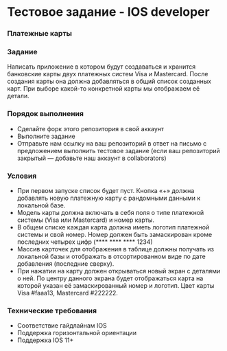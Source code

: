 # Тестовое задание - IOS developer
 ### Платежные карты
 
 ### Задание
 Написать приложение в котором будут создаваться и хранится банковские карты двух платежных систем Visa и Mastercard. После создания карты она должна добавляться в общий список созданных карт. При выборе какой-то конкретной карты мы отображаем её детали.
 
 ### Порядок выполнения
 - Сделайте форк этого репозитория в свой аккаунт
 - Выполните задание
 - Отправьте нам ссылку на ваш репозиторий в ответ на письмо с предложением выполнить тестовое задание (если ваш репозиторий закрытый — добавьте наш аккаунт в collaborators)

### Условия
 - При первом запуске список будет пуст. Кнопка «+» должна добавлять новую платежную карту с рандомными данными к локальной базе.
 - Модель карты должна включать в себя поля о типе платежной системы (Visa или Mastercard) и номер карты.
 - В общем списке каждая карта должна иметь логотип платежной системы и свой номер. Номер должен быть замаскирован кроме последних четырех цифр (**** **** **** 1234)
 - Массив карточек для отображения в таблице должны получать из локальной базы и отображать в отсортированном виде по дате добавления (последние сверху).
 - При нажатии на карту должен открываться новый экран с деталями о ней. По центру данного экрана будет отображаться карта на которой указан её замаскированный номер и логотип. Цвет карты Visa #faaa13, Mastercard #222222.

### Технические требования
 - Соответствие гайдлайнам IOS
 - Поддержка горизонтальной ориентации
 - Поддержка IOS 11+
